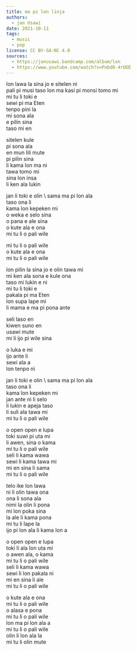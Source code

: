 ```yaml
---
title: ma pi lon linja
authors:
  - jan Usawi
date: 2021-10-11
tags:
  - music
  - pop
license: CC BY-SA-NC 4.0
sources:
  - https://janusawi.bandcamp.com/album/lon
  - https://www.youtube.com/watch?v=Pnbd0-4rUGE
---
```


lon lawa la sina jo e sitelen ni  \
pali pi musi taso lon ma kasi pi monsi tomo mi  \
mi tu li toki e   \
sewi pi ma Eten  \
tenpo pini la  \
mi sona ala  \
e pilin sina  \
taso mi en

sitelen kule  \
pi sona ala  \
en mun lili mute  \
pi pilin sina  \
li kama lon ma ni  \
tawa tomo mi  \
sina lon insa  \
li ken ala lukin

jan li toki e olin  \ 
sama ma pi lon ala  \
taso ona li  \
kama lon kepeken mi  \
o weka e selo sina  \
o pana e ale sina  \
o kute ala e ona  \
mi tu li o pali wile

mi tu li o pali wile  \
o kute ala e ona  \
mi tu li o pali wile

lon pilin la sina jo e olin tawa mi  \
mi ken ala sona e kule ona  \
taso mi lukin e ni  \
mi tu li toki e  \
pakala pi ma Eten  \
lon supa lape mi  \
li mama e ma pi pona ante 

seli laso en  \
kiwen suno en  \
usawi mute  \
mi li ijo pi wile sina

o luka e mi  \
ijo ante li  \
sewi ala a  \
lon tenpo ni

jan li toki e olin  \ 
sama ma pi lon ala  \
taso ona li  \
kama lon kepeken mi  \
jan ante ni li selo  \
li lukin e apeja taso  \
li suli ala tawa mi  \
mi tu li o pali wile

o open open e lupa   \
toki suwi pi uta mi  \
li awen, sina o kama  \
mi tu li o pali wile  \
seli li kama wawa  \
sewi li kama tawa mi  \
mi en sina li sama  \
mi tu li o pali wile

telo ike lon lawa  \
ni li olin tawa ona  \
ona li sona ala  \
nimi la olin li pona  \
mi lon poka sina  \
la ale li kama pona  \
mi tu li lape la  \
ijo pi lon ala li kama lon a

o open open e lupa   \
toki li ala lon uta mi  \
o awen ala, o kama  \
mi tu li o pali wile  \
seli li kama wawa  \
sewi li lon pakala ni  \
mi en sina li ale  \
mi tu li o pali wile

o kute ala e ona  \
mi tu li o pali wile  \
o alasa e pona  \
mi tu li o pali wile  \
lon ma pi lon ala a  \
mi tu li o pali wile  \
olin li lon ala la  \
mi tu li olin mute